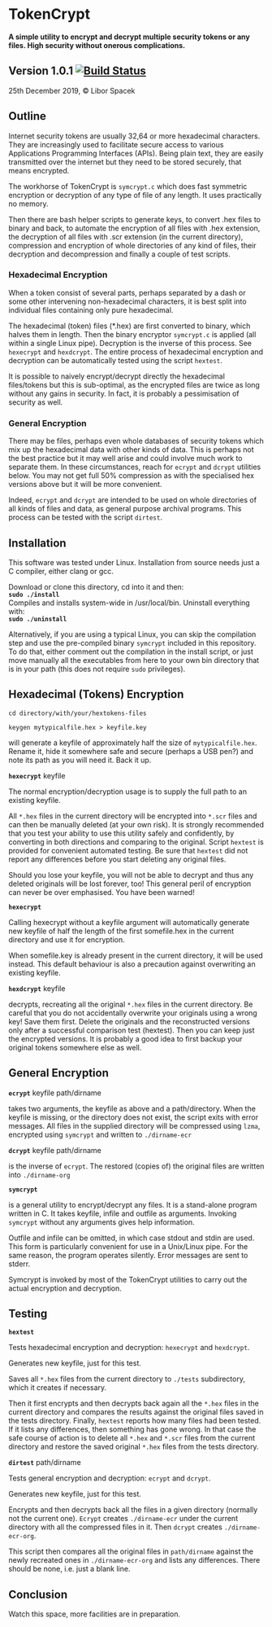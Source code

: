 # TokenCrypt

**A simple utility to encrypt and decrypt multiple security tokens or any files.
High security without onerous complications.**

## Version 1.0.1  [![Build Status](https://img.shields.io/endpoint.svg?url=https%3A%2F%2Factions-badge.atrox.dev%2Fatrox%2Fsync-dotenv%2Fbadge&style=flat)](https://actions-badge.atrox.dev/atrox/sync-dotenv/goto)

25th December 2019, © Libor Spacek

## Outline

Internet security tokens are usually 32,64 or more hexadecimal characters. 
They are increasingly used to facilitate secure access to various 
Applications Programming Interfaces (APIs). Being plain text,
they are easily transmitted over the internet but they need to be stored securely, that means encrypted.

The workhorse of TokenCrypt is `symcrypt.c` which does fast symmetric
encryption or decryption of any type of file of any length. It uses practically no memory.

Then there are 
bash helper scripts to generate keys, to convert .hex files to binary and back, 
to automate the encryption of all files with .hex extension, the decryption of
all files with .scr extension (in the current directory), compression and encryption of whole directories of any kind of files, their decryption and decompression and finally a couple of test scripts.

### Hexadecimal Encryption

When a token consist of several parts, perhaps separated by a dash or some other intervening non-hexadecimal characters, it is best split into individual files containing only pure hexadecimal.

The hexadecimal (token) files (*.hex) are first converted to binary, 
which halves them in length. Then the binary encryptor `symcrypt.c` is applied
(all within a single Linux pipe).
Decryption is the inverse of this process. See `hexecrypt` and `hexdcrypt`. The entire process of hexadecimal encryption and decryption can be automatically tested using the script `hextest`.

It is possible to naively encrypt/decrypt directly the hexadecimal files/tokens
but this is sub-optimal, as the encrypted files are twice as long without any gains
in security. In fact, it is probably a pessimisation of security as well.

### General Encryption

There may be files, perhaps even whole databases of security tokens which mix up the 
hexadecimal data with other kinds of data. This is perhaps not the best practice but 
it may well arise and could involve much work to separate them.
In these circumstances, reach for `ecrypt` and `dcrypt` utilities below.
You may not get full 50% compression as with the specialised hex versions above but it will be more convenient.

Indeed, `ecrypt` and `dcrypt` are intended to be used on whole directories of all kinds of files and data, as general purpose archival programs. This process can be tested with the script ``dirtest``.

## Installation

This software was tested under Linux. 
Installation from source needs just a C compiler, either clang or gcc.

Download or clone this directory, cd into it and then:  
**`sudo ./install`**  
Compiles and installs system-wide in /usr/local/bin. Uninstall everything with:  
**`sudo ./uninstall`**

Alternatively, if you are using a typical Linux, you can skip the compilation step
and use the pre-compiled binary `symcrypt` included in this repository. To do that, 
either comment out the compilation in the install script, or just move manually 
all the executables from here to your own bin directory that is in your path 
(this does not require `sudo` privileges).

## Hexadecimal (Tokens) Encryption

`cd directory/with/your/hextokens-files`

`keygen mytypicalfile.hex > keyfile.key`

will generate a keyfile of approximately half the size of `mytypicalfile.hex`. Rename it, hide it somewhere safe and secure (perhaps a USB pen?) and note its path as you will need it. Back it up.
  
**`hexecrypt`** keyfile
  
The normal encryption/decryption usage is to supply the full path to an existing keyfile.
 
All `*.hex` files in the current directory will be encrypted into `*.scr` files and
can then be manually deleted (at your own risk). It is strongly recommended
that you test your ability to use this utility safely and confidently, by
converting in both directions and comparing to the original.
Script `hextest` is provided for convenient automated testing.
Be sure that `hextest` did not report any differences before you start deleting any original files.

Should you lose your keyfile, you will not be able to decrypt and thus any
deleted originals will be lost forever, too! This general peril of encryption can never
be over emphasised. You have been warned!

**`hexecrypt`**

Calling hexecrypt without a keyfile argument will automatically generate 
new keyfile of half the length of the first somefile.hex in the current directory and use it
for encryption.

When somefile.key is already present in the current directory, it will be used instead.
This default behaviour is also a precaution against overwriting an existing keyfile.

**`hexdcrypt`** keyfile

decrypts, recreating all the original `*.hex` files in the current directory. 
Be careful that you do not accidentally overwrite your originals using a wrong key!
Save them first. Delete the originals and the reconstructed versions 
only after a successful comparison test (hextest). Then you can keep just the encrypted versions. It is probably a good idea to first backup your original tokens somewhere else as well.

## General Encryption

**`ecrypt`** keyfile path/dirname

takes two arguments, the keyfile as above and a path/directory. 
When the keyfile is missing, or the directory does not exist, the script exits with error messages.
All files in the supplied directory will be compressed using `lzma`,
encrypted  using `symcrypt` and written to `./dirname-ecr`

**`dcrypt`** keyfile path/dirname

is the inverse of `ecrypt`. The restored (copies of) the original files are 
written into `./dirname-org`

**`symcrypt`**

is a general utility to encrypt/decrypt any files.
It is a stand-alone program written in C. It takes keyfile, infile and outfile as arguments.
Invoking `symcrypt` without any arguments gives help information.

Outfile and infile can be omitted, in which case stdout and stdin are used.
This form is particularly convenient for use in a Unix/Linux pipe.
For the same reason, the program operates silently. Error messages are sent to stderr.

Symcrypt is invoked by most of the TokenCrypt utilities to
carry out the actual encryption and decryption.

## Testing

**`hextest`**

Tests hexadecimal encryption and decryption: `hexecrypt` and `hexdcrypt`.

Generates new keyfile, just for this test.

Saves all `*.hex` files from the current directory to 
`./tests` subdirectory, which it creates if necessary.

Then it first encrypts and then decrypts back again all the `*.hex` 
files in the current directory and compares the results against the original files saved in the tests directory.
Finally, `hextest` reports how many files had been tested. 
If it lists any differences, then something has gone wrong. 
In that case the safe course of action is to delete all `*.hex` and `*.scr` files from
the current directory and restore the saved original `*.hex` files from the tests directory.

**`dirtest`** path/dirname

Tests general encryption and decryption: `ecrypt` and `dcrypt`.

Generates new keyfile, just for this test.

Encrypts and then decrypts back all the files in a given directory (normally not the current one).
`Ecrypt` creates `./dirname-ecr` under the current directory with all the compressed files in it. Then `dcrypt` creates `./dirname-ecr-org`. 

This script then compares all the original files in `path/dirname` against the newly recreated ones in 
`./dirname-ecr-org` and lists any differences. There should be none, i.e. just a blank line.

## Conclusion

Watch this space, more facilities are in preparation.
